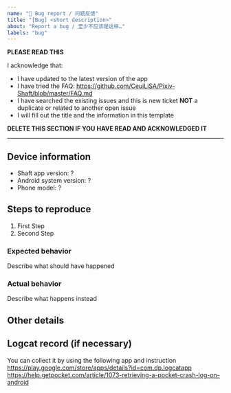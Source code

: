 ```yaml
---
name: "🐞 Bug report / 问题反馈"
title: "[Bug] <short description>"
about: "Report a bug / 至少不应该是这样…"
labels: "bug"
---
```


**PLEASE READ THIS**

I acknowledge that:

- I have updated to the latest version of the app
- I have tried the FAQ: https://github.com/CeuiLiSA/Pixiv-Shaft/blob/master/FAQ.md
- I have searched the existing issues and this is new ticket **NOT** a duplicate or related to another open issue
- I will fill out the title and the information in this template

**DELETE THIS SECTION IF YOU HAVE READ AND ACKNOWLEDGED IT**

---

## Device information
- Shaft app version: ?
- Android system version: ?
- Phone model: ?

## Steps to reproduce
1. First Step
2. Second Step

### Expected behavior
Describe what should have happened

### Actual behavior
Describe what happens instead

## Other details

## Logcat record (if necessary)
You can collect it by using the following app and instruction
https://play.google.com/store/apps/details?id=com.dp.logcatapp
https://help.getpocket.com/article/1073-retrieving-a-pocket-crash-log-on-android
